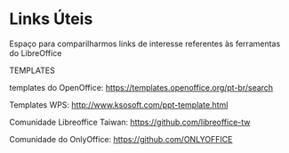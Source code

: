 # Links Úteis

Espaço para comparilharmos links de interesse referentes às ferramentas do LibreOffice

TEMPLATES 

templates do OpenOffice:
https://templates.openoffice.org/pt-br/search

Templates WPS: 
http://www.ksosoft.com/ppt-template.html 

Comunidade Libreoffice Taiwan:
https://github.com/libreoffice-tw

Comunidade do OnlyOffice: 
https://github.com/ONLYOFFICE
